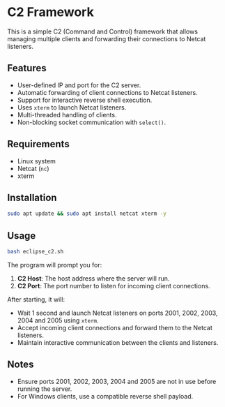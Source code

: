 # C2 Framework

This is a simple C2 (Command and Control) framework that allows managing multiple clients and forwarding their connections to Netcat listeners.

## Features
- User-defined IP and port for the C2 server.
- Automatic forwarding of client connections to Netcat listeners.
- Support for interactive reverse shell execution.
- Uses `xterm` to launch Netcat listeners.
- Multi-threaded handling of clients.
- Non-blocking socket communication with `select()`.

## Requirements
- Linux system
- Netcat (`nc`)
- xterm

## Installation
```sh
sudo apt update && sudo apt install netcat xterm -y
```

## Usage
```sh
bash eclipse_c2.sh
```
The program will prompt you for:
1. **C2 Host**: The host address where the server will run.
2. **C2 Port**: The port number to listen for incoming client connections.

After starting, it will:
- Wait 1 second and launch Netcat listeners on ports 2001, 2002, 2003, 2004 and 2005 using `xterm`.
- Accept incoming client connections and forward them to the Netcat listeners.
- Maintain interactive communication between the clients and listeners.

## Notes
- Ensure ports 2001, 2002, 2003, 2004 and 2005 are not in use before running the server.
- For Windows clients, use a compatible reverse shell payload.


